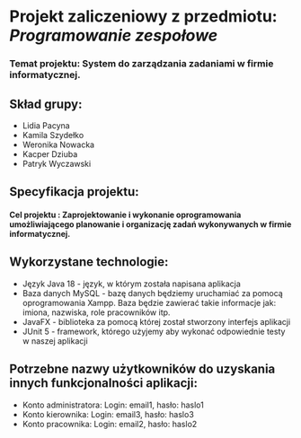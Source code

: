 # Projekt zaliczeniowy z przedmiotu: _**Programowanie zespołowe**_ 
 
### Temat projektu: System do zarządzania zadaniami w firmie informatycznej.

## Skład grupy:
* Lidia Pacyna
* Kamila Szydełko
* Weronika Nowacka
* Kacper Dziuba
* Patryk Wyczawski

## Specyfikacja projektu:
#### Cel projektu : Zaprojektowanie i wykonanie oprogramowania umożliwiającego planowanie i organizację zadań wykonywanych w firmie informatycznej. 

## Wykorzystane technologie:
* Język Java 18 - język, w którym została napisana aplikacja 
* Baza danych MySQL - bazę danych będziemy uruchamiać za pomocą oprogramowania Xampp. Baza będzie zawierać takie informacje jak: imiona, nazwiska, role pracowników itp. 
* JavaFX - biblioteka za pomocą której został stworzony interfejs aplikacji 
* JUnit 5 - framework, którego użyjemy aby wykonać odpowiednie testy w naszej aplikacji 
 
## Potrzebne nazwy użytkowników do uzyskania innych funkcjonalności aplikacji:
* Konto administratora: Login: email1, hasło: haslo1
* Konto kierownika: Login: email3, hasło: haslo3
* Konto pracownika: Login: email2, hasło: haslo2
